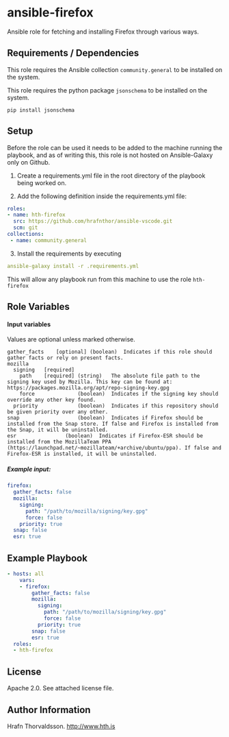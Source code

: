 ansible-firefox
=========

Ansible role for fetching and installing Firefox through various ways.

Requirements / Dependencies
------------

This role requires the Ansible collection `community.general` to be installed on the system.

This role requires the python package `jsonschema` to be installed on the system.

```shell
pip install jsonschema
```

Setup
-----

Before the role can be used it needs to be added to the machine running the playbook, and as of writing this, this role is not hosted on Ansible-Galaxy only on Github.

1. Create a requirements.yml file in the root directory of the playbook being worked on.

2. Add the following definition inside the requirements.yml file:

```yaml
roles:
- name: hth-firefox
  src: https://github.com/hrafnthor/ansible-vscode.git
  scm: git
collections:
 - name: community.general
````

3. Install the requirements by executing

```yaml
ansible-galaxy install -r .requirements.yml
```

This will allow any playbook run from this machine to use the role `hth-firefox`


Role Variables
--------------

#### Input variables

Values are optional unless marked otherwise.

```
gather_facts	[optional] (boolean)  Indicates if this role should gather facts or rely on present facts.
mozilla
  signing 	[required]
    path 	[required] (string)   The absolute file path to the signing key used by Mozilla. This key can be found at: https://packages.mozilla.org/apt/repo-signing-key.gpg
    force	           (boolean)  Indicates if the signing key should override any other key found.
  priority	           (boolean)  Indicates if this repository should be given priority over any other.
snap		           (boolean)  Indicates if Firefox should be installed from the Snap store. If false and Firefox is installed from the Snap, it will be uninstalled.
esr		           (boolean)  Indicates if Firefox-ESR should be installed from the MozillaTeam PPA (https://launchpad.net/~mozillateam/+archive/ubuntu/ppa). If false and Firefox-ESR is installed, it will be uninstalled.
```


##### Example input:

```yml
firefox:
  gather_facts: false
  mozilla:
    signing:
      path: "/path/to/mozilla/signing/key.gpg"
      force: false
    priority: true
  snap: false
  esr: true
```


Example Playbook
----------------


```yaml
- hosts: all
    vars:
    - firefox:
        gather_facts: false
        mozilla:
          signing:
            path: "/path/to/mozilla/signing/key.gpg"
            force: false
          priority: true
        snap: false
        esr: true
  roles:
  - hth-firefox
```


License
-------

Apache 2.0. See attached license file.

Author Information
------------------

Hrafn Thorvaldsson.
http://www.hth.is
